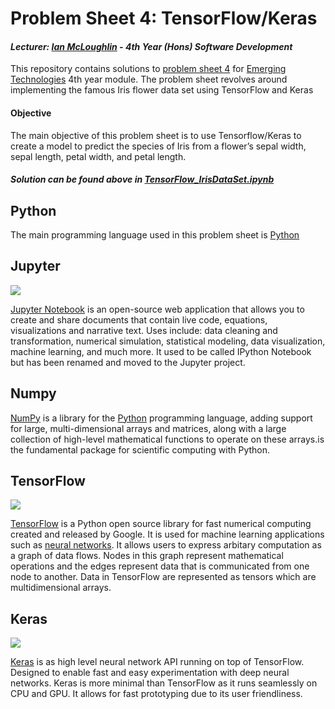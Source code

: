 # Problem Sheet 4: TensorFlow/Keras
#### *Lecturer: [Ian McLoughlin](ianmcloughlin.github.io) - 4th Year (Hons) Software Development*
This repository contains solutions to [problem sheet 4](https://emerging-technologies.github.io/problems/tensorflow.html) for [Emerging Technologies](https://emerging-technologies.github.io/) 4th year module. The problem sheet revolves around implementing the famous Iris flower data set using TensorFlow and Keras

#### Objective
The main objective of this problem sheet is to use Tensorflow/Keras to create a model to predict the species of Iris from a flower’s sepal width, sepal length, petal width, and petal length.

#### **_Solution can be found above in [TensorFlow_IrisDataSet.ipynb](https://github.com/ianburkeixiv/TensorFlow/blob/master/TensorFlow_IrisDataSet.ipynb)_**


## Python
The main programming language used in this problem sheet is [Python](https://www.python.org/)

## Jupyter
![](https://user-images.githubusercontent.com/22341150/33095125-73d0aedc-cefa-11e7-964e-13828fce0c59.png)

[Jupyter Notebook](http://jupyter.org/) is an open-source web application that allows you to create and share documents that contain live code, equations, visualizations and narrative text. Uses include: data cleaning and transformation, numerical simulation, statistical modeling, data visualization, machine learning, and much more. It used to be called IPython Notebook but has been renamed and moved to the Jupyter project.

## Numpy
[NumPy](http://www.numpy.org/) is a library for the [Python](https://www.python.org/) programming language, adding support for large, multi-dimensional arrays and matrices, along with a large collection of high-level mathematical functions to operate on these arrays.is the fundamental package for scientific computing with Python.

## TensorFlow
![](https://user-images.githubusercontent.com/22341150/33095338-3573a9cc-cefb-11e7-9030-42e3f298e0b7.png)

[TensorFlow](https://www.tensorflow.org/) is a Python open source library for fast numerical computing created and released by Google. It is used for machine learning applications such as [neural networks](https://en.wikipedia.org/wiki/Artificial_neural_network). It allows users to express arbitary computation as a graph of data flows. Nodes in this graph represent mathematical operations and the edges represent data that is communicated from one node to another. Data in TensorFlow are represented as tensors which are multidimensional arrays. 

## Keras
![](https://user-images.githubusercontent.com/22341150/33095362-4cf67246-cefb-11e7-87e5-cad404557eec.png)

[Keras](https://keras.io/) is as high level neural network API running on top of TensorFlow. Designed to enable fast and easy experimentation with deep neural networks. Keras is more minimal than TensorFlow as it runs seamlessly on CPU and GPU. It allows for fast prototyping due to its user friendliness.
